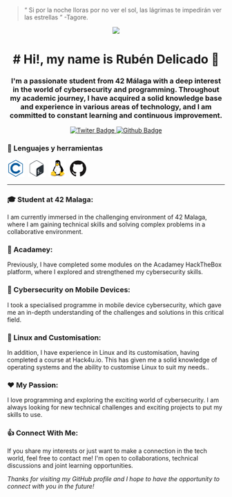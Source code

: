   > “ Si por la noche lloras por no ver el sol, las lágrimas te impedirán ver las estrellas ” -Tagore.
<div id="header" align="center" >
  <img src="https://media.giphy.com/media/v1.Y2lkPTc5MGI3NjExb2dkZm50eWNjdzM1eHBxMmg1ZWpsM252MWdreWJxNWJtZm4ycGRvMiZlcD12MV9pbnRlcm5hbF9naWZfYnlfaWQmY3Q9Zw/xT9IgzoKnwFNmISR8I/giphy.gif" width="200" />
  <h1 align="center"># Hi!, my name is Rubén Delicado 👋</h1>
  <h3 align="center">
 I'm a passionate student from 42 Málaga with a deep interest in the world of cybersecurity and programming. Throughout my academic journey, I have acquired a solid knowledge base and experience in various areas of technology, and I am committed to constant learning and continuous improvement.</h3>
</div>

<div id="badges" align="center">
  <a href="https://twitter.com/rdelicad" target"_blank">
    <img src="https://img.shields.io/twitter/follow/rdelicad"
      alt="Twiter Badge" />
  </a>
  <a href="https://github.com/rdelicad" target"_blank">
    <img src="[https://img.shields.io/github/followers/rdelicad](https://img.shields.io/github/followers/rdelicad?logo=github
)"
      alt="Github Badge" />
  </a>
</div>
<div align="left">
  <h3>🔨 Lenguajes y herramientas</h3>
  <div>
    <img src="https://github.com/devicons/devicon/blob/master/icons/c/c-line.svg" title="HTML5" alt="HTL" width="40" height="40"/>&nbsp;
    <img src="https://github.com/devicons/devicon/blob/master/icons/bash/bash-plain.svg" title="HTML5" alt="HTL" width="40" height="40"/>&nbsp;
    <img src="https://github.com/devicons/devicon/blob/master/icons/linux/linux-original.svg" title="HTML5" alt="HTL" width="40" height="40"/>&nbsp;
    <img src="https://github.com/devicons/devicon/blob/master/icons/github/github-original.svg" title="HTML5" alt="HTL" width="40" height="40"/>&nbsp;
  </div>

---
### 🎓  Student at 42 Malaga:
I am currently immersed in the challenging environment of 42 Malaga, where I am gaining technical skills and solving complex problems in a collaborative environment.

### 💼 Acadamey: 
Previously, I have completed some modules on the Acadamey HackTheBox platform, where I explored and strengthened my cybersecurity skills.

### 📱 Cybersecurity on Mobile Devices: 
I took a specialised programme in mobile device cybersecurity, which gave me an in-depth understanding of the challenges and solutions in this critical field.

### 🐧 Linux and Customisation:  
In addition, I have experience in Linux and its customisation, having completed a course at Hack4u.io. This has given me a solid knowledge of operating systems and the ability to customise Linux to suit my needs..

### ❤️ My Passion:
I love programming and exploring the exciting world of cybersecurity. I am always looking for new technical challenges and exciting projects to put my skills to use.

### 👍 Connect With Me:
If you share my interests or just want to make a connection in the tech world, feel free to contact me! I'm open to collaborations, technical discussions and joint learning opportunities.

*Thanks for visiting my GitHub profile and I hope to have the opportunity to connect with you in the future!*



 
